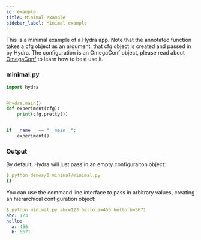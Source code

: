 ```yaml
---
id: example
title: Minimal example
sidebar_label: Minimal example
---
```


This is a minimal example of a Hydra app.
Note that the annotated function takes a cfg object as an argument. that cfg object is created and passed in by Hydra.
The configuration is an OmegaConf object, please read about
[OmegaConf](https://omegaconf.readthedocs.io/en/latest/usage.html#access-and-manipulation) to learn how to best use it.

### minimal.py
```python
import hydra


@hydra.main()
def experiment(cfg):
    print(cfg.pretty())


if __name__ == "__main__":
    experiment()
```

### Output
By default, Hydra will just pass in an empty configuraiton object:
```yaml
$ python demos/0_minimal/minimal.py
{}
```

You can use the command line interface to pass in arbitrary values, creating an hierarchical configuration object:
```yaml
$ python minimal.py abc=123 hello.a=456 hello.b=5671
abc: 123
hello:
  a: 456
  b: 5671
```


